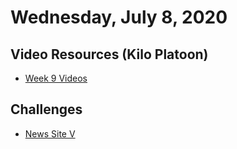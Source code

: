 Wednesday, July 8, 2020
====================
## Video Resources (Kilo Platoon)
* [Week 9 Videos](https://www.youtube.com/playlist?list=PLu0CiQ7bzwESms-mvdO37u2hnduY5JbXv)

Challenges
-----------
* [News Site V](https://github.com/limaplatoon/news-site-V)

